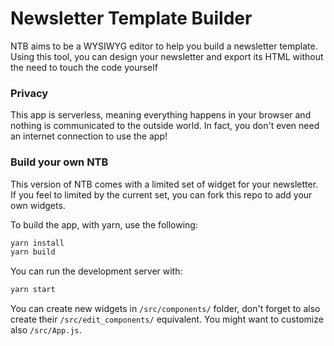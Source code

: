 # Newsletter Template Builder

NTB aims to be a WYSIWYG editor to help you build a newsletter template. Using
this tool, you can design your newsletter and export its HTML without the need
to touch the code yourself

### Privacy

This app is serverless, meaning everything happens in your browser and nothing
is communicated to the outside world. In fact, you don't even need an internet
connection to use the app!

### Build your own NTB

This version of NTB comes with a limited set of widget for your newsletter. If
you feel to limited by the current set, you can fork this repo to add your own
widgets.

To build the app, with yarn, use the following:

```sh
yarn install
yarn build
```

You can run the development server with:

```sh
yarn start
```

You can create new widgets in `/src/components/` folder, don't forget to also
create their `/src/edit_components/` equivalent. You might want to customize
also `/src/App.js`.
